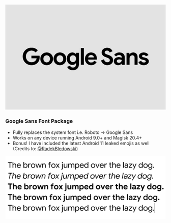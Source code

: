 ![Google Sans](https://raw.githubusercontent.com/Magisk-Modules-Alt-Repo/Google-Sans-Magisk/master/Google-Sans.png)
### Google Sans Font Package

- Fully replaces the system font i.e. Roboto -> Google Sans 
- Works on any device running Android 9.0+ and Magisk 20.4+ 
- Bonus! I have included the latest Android 11 leaked emojis 
  as well (Credits to: [@RadekBledowski](https://github.com/RadekBledowski))

![Sample](https://raw.githubusercontent.com/Magisk-Modules-Alt-Repo/Google-Sans-Magisk/master/Sample.png)